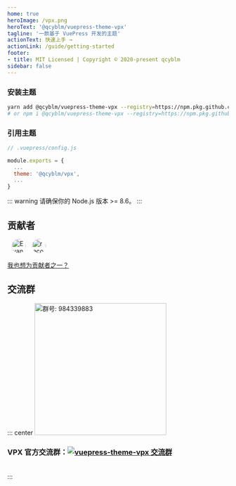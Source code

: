 ```yaml
---
home: true
heroImage: /vpx.png
heroText: '@qcyblm/vuepress-theme-vpx'
tagline: '一款基于 VuePress 开发的主题'
actionText: 快速上手 →
actionLink: /guide/getting-started
footer: 
- title: MIT Licensed | Copyright © 2020-present qcyblm
sidebar: false
---
```

### 安装主题
``` sh
yarn add @qcyblm/vuepress-theme-vpx --registry=https://npm.pkg.github.com/
# or npm i @qcyblm/vuepress-theme-vpx --registry=https://npm.pkg.github.com/
```
### 引用主题
``` js
// .vuepress/config.js

module.exports = {
  ...
  theme: '@qcyblm/vpx',
  ...
}
```
::: warning
请确保你的 Node.js 版本 >= 8.6。
:::
## 贡献者

 [<img src="https://avatars3.githubusercontent.com/u/5212214?s=60&u=4a0a0d206bcd8ba7b053efe19ec9764a0665d6dc&v=4" width="32px" height="32px" alt="Evan Xu" style="border-radius: 32px;margin-left: 10px;">](https://github.com/xugaoyi/vuepress-theme-vdoing-doc "Evan Xu")
 [<img src="https://avatars2.githubusercontent.com/u/18067907?s=60&u=d90efd2d6b8be80fe44c129a324b1d262d657e51&v=4" width="32px" height="32px" alt="reco_luan" style="border-radius: 32px;margin-left: 10px;">](https://github.com/vuepress-reco/vuepress-theme-reco "reco_luan")

[我也想为贡献者之一？](https://github.com/qcyblm/vuepress-theme-vpx/pulls)

## 交流群
::: center
<img :src="$withBase('/assets/img/qrcode_1600243151596.jpg')" alt="群号: 984339883" width="300px">

### VPX 官方交流群：<a target="_blank" href="https://qm.qq.com/cgi-bin/qm/qr?k=Y2yALNrc-xC9Wj9wsLRp7fPSFhqsO9GH&jump_from=webapi"><img border="0" src="//pub.idqqimg.com/wpa/images/group.png" alt="vuepress-theme-vpx 交流群" title="vuepress-theme-vpx 交流群"></a><br><br>
:::

